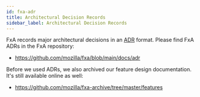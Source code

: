 ```yaml
---
id: fxa-adr
title: Architectural Decision Records
sidebar_label: Architectural Decision Records
---
```


FxA records major architectural decisions in an [ADR][about] format.  Please find FxA ADRs in the FxA repository:
* https://github.com/mozilla/fxa/blob/main/docs/adr

Before we used ADRs, we also archived our feature design documentation.  It's still available online as well: 
* https://github.com/mozilla/fxa-archive/tree/master/features

[about]: https://adr.github.io/
